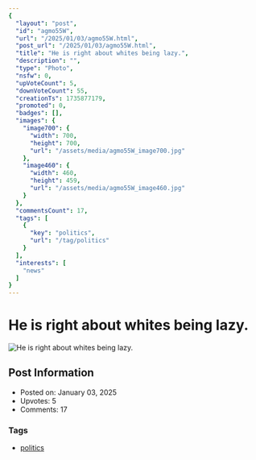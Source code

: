 ```yaml
---
{
  "layout": "post",
  "id": "agmo55W",
  "url": "/2025/01/03/agmo55W.html",
  "post_url": "/2025/01/03/agmo55W.html",
  "title": "He is right about whites being lazy.",
  "description": "",
  "type": "Photo",
  "nsfw": 0,
  "upVoteCount": 5,
  "downVoteCount": 55,
  "creationTs": 1735877179,
  "promoted": 0,
  "badges": [],
  "images": {
    "image700": {
      "width": 700,
      "height": 700,
      "url": "/assets/media/agmo55W_image700.jpg"
    },
    "image460": {
      "width": 460,
      "height": 459,
      "url": "/assets/media/agmo55W_image460.jpg"
    }
  },
  "commentsCount": 17,
  "tags": [
    {
      "key": "politics",
      "url": "/tag/politics"
    }
  ],
  "interests": [
    "news"
  ]
}
---
```


# He is right about whites being lazy.

![He is right about whites being lazy.](/assets/media/agmo55W_image700.jpg)

## Post Information

- Posted on: January 03, 2025
- Upvotes: 5
- Comments: 17

### Tags

- [politics](/tag/politics)
